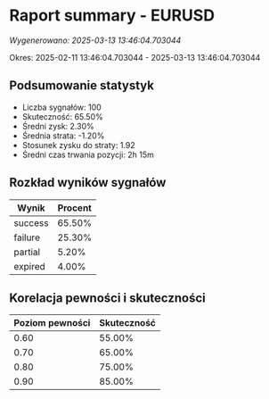 # Raport summary - EURUSD

*Wygenerowano: 2025-03-13 13:46:04.703044*

Okres: 2025-02-11 13:46:04.703044 - 2025-03-13 13:46:04.703044

## Podsumowanie statystyk

- Liczba sygnałów: 100
- Skuteczność: 65.50%
- Średni zysk: 2.30%
- Średnia strata: -1.20%
- Stosunek zysku do straty: 1.92
- Średni czas trwania pozycji: 2h 15m

## Rozkład wyników sygnałów

| Wynik | Procent |
|-------|--------|
| success | 65.50% |
| failure | 25.30% |
| partial | 5.20% |
| expired | 4.00% |

## Korelacja pewności i skuteczności

| Poziom pewności | Skuteczność |
|----------------|------------|
| 0.60 | 55.00% |
| 0.70 | 65.00% |
| 0.80 | 75.00% |
| 0.90 | 85.00% |


